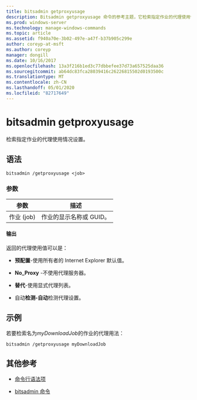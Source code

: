 ```yaml
---
title: bitsadmin getproxyusage
description: Bitsadmin getproxyusage 命令的参考主题，它检索指定作业的代理使用情况设置。
ms.prod: windows-server
ms.technology: manage-windows-commands
ms.topic: article
ms.assetid: f940a70e-3b02-497e-a47f-b37b905c299e
author: coreyp-at-msft
ms.author: coreyp
manager: dongill
ms.date: 10/16/2017
ms.openlocfilehash: 13a3f216b1ed3c77dbbefee37d73a657525daa36
ms.sourcegitcommit: ab64dc83fca28039416c26226815502d0193500c
ms.translationtype: MT
ms.contentlocale: zh-CN
ms.lasthandoff: 05/01/2020
ms.locfileid: "82717649"
---
```

# <a name="bitsadmin-getproxyusage"></a>bitsadmin getproxyusage

检索指定作业的代理使用情况设置。

## <a name="syntax"></a>语法

```
bitsadmin /getproxyusage <job>
```

### <a name="parameters"></a>参数

| 参数 | 描述 |
| -------------- | -------------- |
| 作业 (job) | 作业的显示名称或 GUID。 |

#### <a name="output"></a>输出

返回的代理使用值可以是：

- **预配置**-使用所有者的 Internet Explorer 默认值。

- **No_Proxy** -不使用代理服务器。

- **替代**-使用显式代理列表。

- 自动**检测-自动**检测代理设置。

## <a name="examples"></a>示例

若要检索名为*myDownloadJob*的作业的代理用法：

```
bitsadmin /getproxyusage myDownloadJob
```

## <a name="additional-references"></a>其他参考

- [命令行语法项](command-line-syntax-key.md)

- [bitsadmin 命令](bitsadmin.md)
